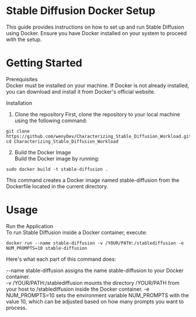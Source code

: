 # Stable Diffusion Docker Setup
This guide provides instructions on how to set up and run Stable Diffusion using Docker. Ensure you have Docker installed on your system to proceed with the setup.

# Getting Started
Prerequisites   
Docker must be installed on your machine. If Docker is not already installed, you can download and install it from Docker's official website.

Installation  
1. Clone the repository
First, clone the repository to your local machine using the following command:
```
git clone https://github.com/wenyDev/Characterizing_Stable_Diffusion_Workload.git
cd Characterizing_Stable_Diffusion_Workload
```

2. Build the Docker Image  
Build the Docker image by running:
```
sudo docker build -t stable-diffusion .
```
This command creates a Docker image named stable-diffusion from the Dockerfile located in the current directory.

# Usage
Run the Application  
To run Stable Diffusion inside a Docker container, execute:
```
docker run --name stable-diffusion -v /YOUR/PATH:/stablediffusion -e NUM_PROMPTS=10 stable-diffusion
```
Here's what each part of this command does:

--name stable-diffusion assigns the name stable-diffusion to your Docker container.  
-v /YOUR/PATH:/stablediffusion mounts the directory /YOUR/PATH from your host to /stablediffusion inside the Docker container. 
-e NUM_PROMPTS=10 sets the environment variable NUM_PROMPTS with the value 10, which can be adjusted based on how many prompts you want to process.  

